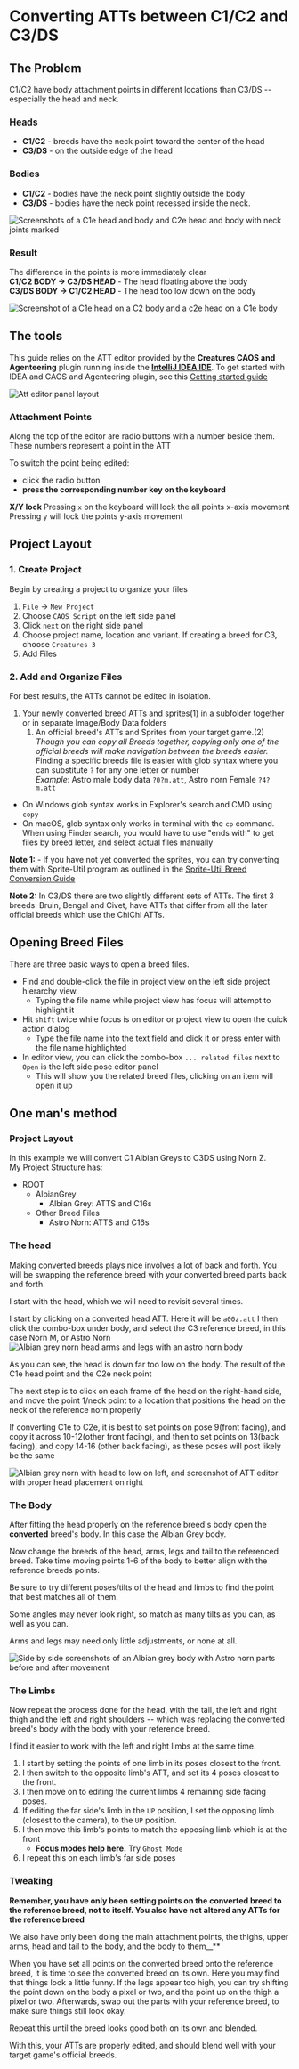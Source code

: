 # Converting ATTs between C1/C2 and C3/DS

## The Problem
C1/C2 have body attachment points in different locations than C3/DS -- 
especially the head and neck.

### Heads
- **C1/C2** - breeds have the neck point toward the center of the head
- **C3/DS** - on the outside edge of the head

### Bodies
- **C1/C2** - bodies have the neck point slightly outside the body    
- **C3/DS** - bodies have the neck point recessed inside the neck.

![Screenshots of a C1e head and body and C2e head and body with neck joints marked](./images/att.c1e-to-c2e-difference.001.png)

### Result
The difference in the points is more immediately clear   
**C1/C2 BODY -> C3/DS HEAD** - The head floating above the body  
**C3/DS BODY -> C1/C2 HEAD** - The head too low down on the body  

![Screenshot of a C1e head on a C2 body and a c2e head on a C1e body](./images/att.c1e-to-c2e-difference.002.png)

## The tools

This guide relies on the ATT editor provided by the **Creatures CAOS and Agenteering** plugin 
running inside the **[IntelliJ IDEA IDE](https://www.jetbrains.com/idea/download)**. 
To get started with IDEA and CAOS and Agenteering plugin, see this [Getting started guide](./Installation.md)

![Att editor panel layout](./images/att.layout.001.png)

### Attachment Points
Along the top of the editor are radio buttons with a number beside them. These numbers represent a point in the ATT

To switch the point being edited:  
- click the radio button
- **press the corresponding number key on the keyboard**

**X/Y lock**
Pressing `x` on the keyboard will lock the all points x-axis movement  
Pressing `y` will lock the points y-axis movement

## Project Layout


### 1. Create Project
Begin by creating a project to organize your files
1. `File` -> `New Project`
2. Choose `CAOS Script` on the left side panel
3. Click `next` on the right side panel
4. Choose project name, location and variant. If creating a breed for C3, choose `Creatures 3`
5. Add Files

### 2. Add and Organize Files  

For best results, the ATTs cannot be edited in isolation. 
1. Your newly converted breed ATTs and sprites(1) in a subfolder together or in separate Image/Body Data folders
   1. An official breed's ATTs and Sprites from your target game.(2) *Though you can copy all Breeds together, copying only one of the official breeds will
      make navigation between the breeds easier.*
      Finding a specific breeds file is easier with glob syntax where you can substitute `?` for any one letter or number  
      *Example*: Astro male body data `?0?m.att`, Astro norn Female `?4?m.att`
- On Windows glob syntax works in Explorer's search and CMD using `copy`
- On macOS, glob syntax only works in terminal with the `cp` command. When using Finder search, 
you would have to use "ends with" to get files by breed letter, and select actual files manually


__Note 1:__ - If you have not yet converted the sprites, you can try converting them
with Sprite-Util program as outlined in 
the [Sprite-Util Breed Conversion Guide](https://github.com/bedalton/creatures-sprite-util-node/blob/main/ConvertBreed.md)  

__Note 2:__ In C3/DS there are two slightly different sets of ATTs.
The first 3 breeds: Bruin, Bengal and Civet, have ATTs that differ from all the later official breeds which use the ChiChi ATTs.

## Opening Breed Files
There are three basic ways to open a breed files.
- Find and double-click the file in project view on the left side project hierarchy view.
  - Typing the file name while project view has focus will attempt to highlight it
- Hit `shift` twice while focus is on editor or project view to open the quick action dialog
  - Type the file name into the text field and click it or press enter with the file name highlighted
- In editor view, you can click the combo-box `... related files` next to `Open` is the left side pose editor panel
  - This will show you the related breed files, clicking on an item will open it up


## One man's method

### Project Layout
In this example we will convert C1 Albian Greys to C3DS using Norn Z.  
My Project Structure has:
- ROOT
    - AlbianGrey
      - Albian Grey: ATTS and C16s
    - Other Breed Files
      - Astro Norn: ATTS and C16s

### The head

Making converted breeds plays nice involves a lot of back and forth. 
You will be swapping the reference breed with your converted breed parts back and forth.

I start with the head, which we will need to revisit several times.

I start by clicking on a converted head ATT. Here it will be `a00z.att`
I then click the combo-box under body, and select the C3 reference breed, in this case Norn M, or Astro Norn
![Albian grey norn head arms and legs with an astro norn body](./images/att.c1e-to-c2e.process.001.png)

As you can see, the head is down far too low on the body. The result of the C1e head point and the C2e neck point

The next step is to click on each frame of the head on the right-hand side, and move the point 1/neck point 
to a location that positions the head on the neck of the reference norn properly


If converting C1e to C2e, it is best to set points on pose 9(front facing), 
and copy it across 10-12(other front facing), 
and then to set points on 13(back facing), and copy 14-16 (other back facing), 
as these poses will post likely be the same

![Albian grey norn with head to low on left, 
and screenshot of ATT editor with proper head placement on right](./images/att.c1e-to-c2e.process.002.png)


### The Body
After fitting the head properly on the reference breed's body open the **converted** breed's body.
In this case the Albian Grey body.

Now change the breeds of the head, arms, legs and tail to the referenced breed.
Take time moving points 1-6 of the body to better align with the reference breeds points. 

Be sure to try different poses/tilts of the head and limbs to find the point that best matches all of them. 

Some angles may never look right, so match as many tilts as you can, as well as you can.

Arms and legs may need only little adjustments, or none at all.

![Side by side screenshots of an Albian grey body with Astro norn parts before and after movement](./images/att.c1e-to-c2e.process.003.png)


### The Limbs
Now repeat the process done for the head, with the tail, the left and right thigh and the left and right shoulders --
which was replacing the converted breed's body with the body with your reference breed.

I find it easier to work with the left and right limbs at the same time. 

1. I start by setting the points of one limb in its poses closest to the front. 
2. I then switch to the opposite limb's ATT, and set its 4 poses closest to the front.
3. I then move on to editing the current limbs 4 remaining side facing poses.
4. If editing the far side's limb in the `UP` position, I set the opposing limb (closest to the camera), to the `UP`
position.
5. I then move this limb's points to match the opposing limb which is at the front
   - **Focus modes help here.** Try `Ghost Mode`
6. I repeat this on each limb's far side poses

### Tweaking

**Remember, you have only been setting points on the converted breed to the reference breed, not to itself. 
You also have not altered any ATTs for the reference breed**

We also have only been doing the main attachment points, the thighs, upper arms, head and tail to the body, and the body to them__**

When you have set all points on the converted breed onto the reference breed, it is time to see the converted breed
on its own. Here you may find that things look a little funny. 
If the legs appear too high, you can try shifting the point down on the body a pixel or two, 
and the point up on the thigh a pixel or two.
Afterwards, swap out the parts with your reference breed, to make sure things still look okay.

Repeat this until the breed looks good both on its own and blended.

With this, your ATTs are properly edited, and should blend well with your target game's official breeds.
